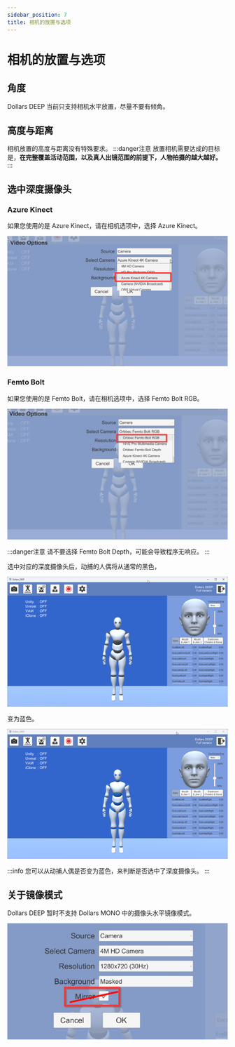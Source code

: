 ```yaml
---
sidebar_position: 7
title: 相机的放置与选项
---
```


# 相机的放置与选项

## 角度
Dollars DEEP 当前只支持相机水平放置，尽量不要有倾角。

## 高度与距离

相机放置的高度与距离没有特殊要求。
:::danger注意
放置相机需要达成的目标是，**在完整覆盖活动范围，以及真人出镜范围的前提下，人物拍摄的越大越好。**
:::

## 选中深度摄像头

### Azure Kinect

如果您使用的是 Azure Kinect，请在相机选项中，选择 Azure Kinect。

![](../img/2023-10-20.png#center)

### Femto Bolt

如果您使用的是 Femto Bolt，请在相机选项中，选择 Femto Bolt RGB。

![](../img/2024_02_01_14_16_39-Dollars.png#center)

:::danger注意
请不要选择 Femto Bolt Depth，可能会导致程序无响应。
:::

 选中对应的深度摄像头后，动捕的人偶将从通常的黑色，

![](../img/2023-10-20_19_51_58.png#center)

变为蓝色。

![](../img/2023-10-20_19_51_47.png#center)

:::info
您可以从动捕人偶是否变为蓝色，来判断是否选中了深度摄像头。
:::

## 关于镜像模式

Dollars DEEP 暂时不支持 Dollars MONO 中的摄像头水平镜像模式。

![](../img/2023-10-20_20_22_33.png#center)

